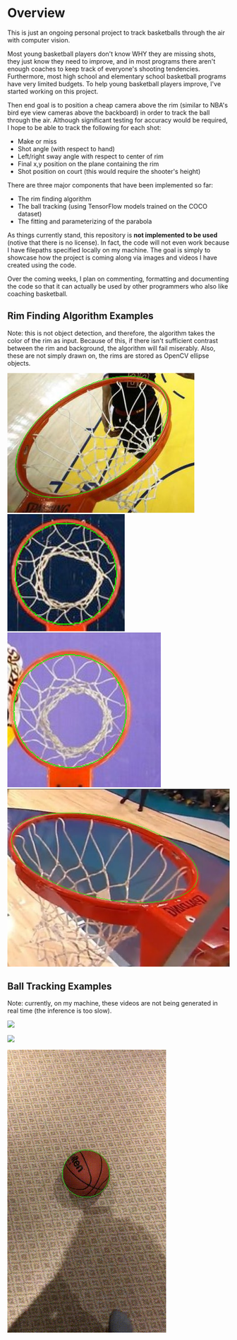 # Overview 

This is just an ongoing personal project to track basketballs through the air with computer vision. 

Most young basketball players don't know WHY they are missing shots, they just know they need to improve, and in most programs there aren't enough coaches to keep track of everyone's shooting tendencies. Furthermore, most high school and elementary school basketball programs have very limited budgets. To help young basketball players improve, I've started working on this project. 

Then end goal is to position a cheap camera above the rim (similar to NBA's bird eye view cameras above the backboard) in order to track the ball through the air. Although significant testing for accuracy would be required, I hope to be able to track the following for each shot:
- Make or miss
- Shot angle (with respect to hand)
- Left/right sway angle with respect to center of rim
- Final x,y position on the plane containing the rim
- Shot position on court (this would require the shooter's height)

There are three major components that have been implemented so far:
- The rim finding algorithm
- The ball tracking (using TensorFlow models trained on the COCO dataset)
- The fitting and parameterizing of the parabola

As things currently stand, this repository is **not implemented to be used** (notive that there is no license). In fact, the code will not even work because I have filepaths specified locally on my machine. The goal is simply to showcase how the project is coming along via images and videos I have created using the code. 

Over the coming weeks, I plan on commenting, formatting and documenting the code so that it can actually be used by other programmers who also like coaching basketball.


## Rim Finding Algorithm Examples

Note: this is not object detection, and therefore, the algorithm takes the color of the rim as input. Because of this, if there isn't sufficient contrast between the rim and background, the algorithm will fail miserably. Also, these are not simply drawn on, the rims are stored as OpenCV ellipse objects.

![](visuals/rim_detection/Figure_1.png)
![](visuals/rim_detection/rim2.png)
![](visuals/rim_detection/rim3.png)
![](visuals/rim_detection/rim1.png)


## Ball Tracking Examples

Note: currently, on my machine, these videos are not being generated in real time (the inference is too slow). 

![](visuals/ball_tracking/slowmo.gif)

![](visuals/ball_tracking/fast_roll.gif)

![](visuals/ball_tracking/stationnary.gif)
